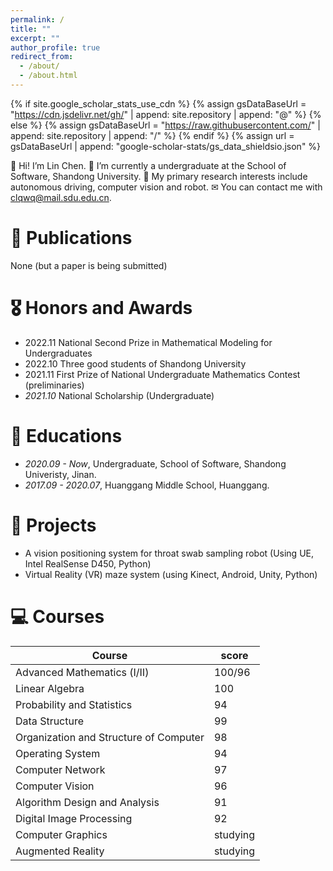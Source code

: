 ```yaml
---
permalink: /
title: ""
excerpt: ""
author_profile: true
redirect_from: 
  - /about/
  - /about.html
---
```


{% if site.google_scholar_stats_use_cdn %}
{% assign gsDataBaseUrl = "https://cdn.jsdelivr.net/gh/" | append: site.repository | append: "@" %}
{% else %}
{% assign gsDataBaseUrl = "https://raw.githubusercontent.com/" | append: site.repository | append: "/" %}
{% endif %}
{% assign url = gsDataBaseUrl | append: "google-scholar-stats/gs_data_shieldsio.json" %}

<span class='anchor' id='about-me'></span>


👋 Hi! I’m Lin Chen. 🌱 I’m currently a undergraduate at the School of Software, Shandong University. 👀 My primary research interests include autonomous driving, computer vision and robot. ✉ You can contact me with clqwq@mail.sdu.edu.cn.

# 📝 Publications 

None (but a paper is being submitted)

# 🎖 Honors and Awards
- 2022.11 National Second Prize in Mathematical Modeling for Undergraduates
- 2022.10 Three good students of Shandong University
- 2021.11 First Prize of National Undergraduate Mathematics Contest (preliminaries)
- *2021.10* National Scholarship (Undergraduate) 

# 📖 Educations
- *2020.09 - Now*, Undergraduate, School of Software, Shandong Univeristy, Jinan.
- *2017.09 - 2020.07*, Huanggang Middle School, Huanggang.

<span class='anchor' id='projects'></span>
# 📁 Projects

- A vision positioning system for throat swab sampling robot (Using UE, Intel RealSense D450, Python)
- Virtual Reality (VR) maze system (using Kinect, Android, Unity, Python)

<span class='anchor' id='courses'></span>
# 💻 Courses

| Course                                 | score    |
| -------------------------------------- | -------- |
| Advanced Mathematics (Ⅰ/Ⅱ)             | 100/96   |
| Linear Algebra                         | 100      |
| Probability and Statistics             | 94       |
| Data Structure                         | 99       |
| Organization and Structure of Computer | 98       |
| Operating System                       | 94       |
| Computer Network                       | 97       |
| Computer Vision                        | 96       |
| Algorithm Design and Analysis          | 91       |
| Digital Image Processing               | 92       |
| Computer Graphics                      | studying |
| Augmented Reality                      | studying |
